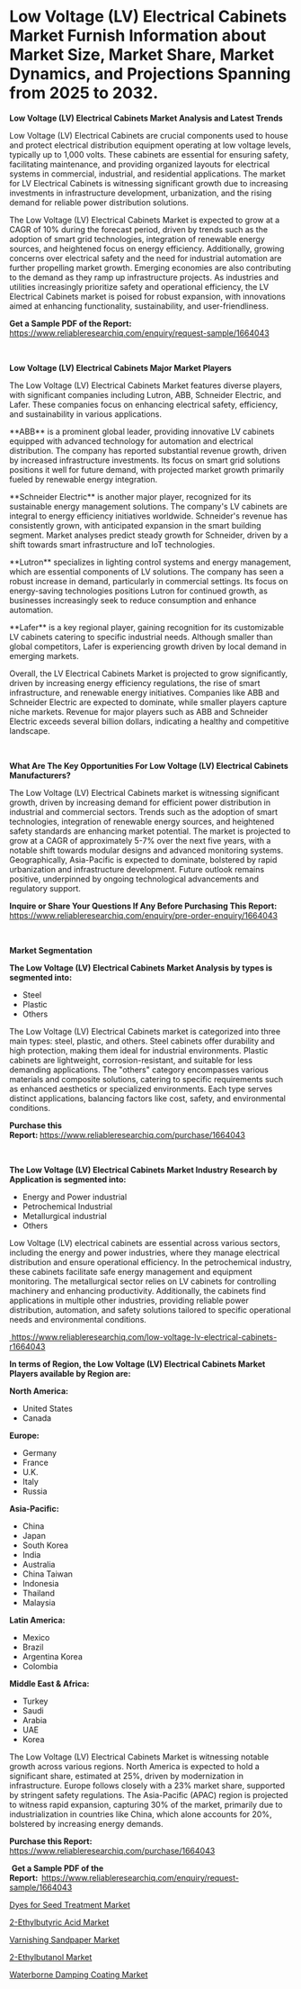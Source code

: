 <p><h1>Low Voltage (LV) Electrical Cabinets Market Furnish Information about Market Size, Market Share, Market Dynamics, and Projections Spanning from 2025 to 2032.</h1></p><p><strong>Low Voltage (LV) Electrical Cabinets Market Analysis and Latest Trends</strong></p>
<p><p>Low Voltage (LV) Electrical Cabinets are crucial components used to house and protect electrical distribution equipment operating at low voltage levels, typically up to 1,000 volts. These cabinets are essential for ensuring safety, facilitating maintenance, and providing organized layouts for electrical systems in commercial, industrial, and residential applications. The market for LV Electrical Cabinets is witnessing significant growth due to increasing investments in infrastructure development, urbanization, and the rising demand for reliable power distribution solutions.</p><p>The Low Voltage (LV) Electrical Cabinets Market is expected to grow at a CAGR of 10% during the forecast period, driven by trends such as the adoption of smart grid technologies, integration of renewable energy sources, and heightened focus on energy efficiency. Additionally, growing concerns over electrical safety and the need for industrial automation are further propelling market growth. Emerging economies are also contributing to the demand as they ramp up infrastructure projects. As industries and utilities increasingly prioritize safety and operational efficiency, the LV Electrical Cabinets market is poised for robust expansion, with innovations aimed at enhancing functionality, sustainability, and user-friendliness.</p></p>
<p><strong>Get a Sample PDF of the Report:&nbsp;</strong> <a href="https://www.reliableresearchiq.com/enquiry/request-sample/1664043?utm_campaign=1121&utm_medium=2&utm_source=Github&utm_content=ia&utm_term=23032025&utm_id=low-voltage-lv-electrical-cabinets">https://www.reliableresearchiq.com/enquiry/request-sample/1664043</a></p>
<p>&nbsp;</p>
<p><strong>Low Voltage (LV) Electrical Cabinets Major Market Players</strong></p>
<p><p>The Low Voltage (LV) Electrical Cabinets Market features diverse players, with significant companies including Lutron, ABB, Schneider Electric, and Lafer. These companies focus on enhancing electrical safety, efficiency, and sustainability in various applications.</p><p>**ABB** is a prominent global leader, providing innovative LV cabinets equipped with advanced technology for automation and electrical distribution. The company has reported substantial revenue growth, driven by increased infrastructure investments. Its focus on smart grid solutions positions it well for future demand, with projected market growth primarily fueled by renewable energy integration.</p><p>**Schneider Electric** is another major player, recognized for its sustainable energy management solutions. The company's LV cabinets are integral to energy efficiency initiatives worldwide. Schneider's revenue has consistently grown, with anticipated expansion in the smart building segment. Market analyses predict steady growth for Schneider, driven by a shift towards smart infrastructure and IoT technologies.</p><p>**Lutron** specializes in lighting control systems and energy management, which are essential components of LV solutions. The company has seen a robust increase in demand, particularly in commercial settings. Its focus on energy-saving technologies positions Lutron for continued growth, as businesses increasingly seek to reduce consumption and enhance automation.</p><p>**Lafer** is a key regional player, gaining recognition for its customizable LV cabinets catering to specific industrial needs. Although smaller than global competitors, Lafer is experiencing growth driven by local demand in emerging markets.</p><p>Overall, the LV Electrical Cabinets Market is projected to grow significantly, driven by increasing energy efficiency regulations, the rise of smart infrastructure, and renewable energy initiatives. Companies like ABB and Schneider Electric are expected to dominate, while smaller players capture niche markets. Revenue for major players such as ABB and Schneider Electric exceeds several billion dollars, indicating a healthy and competitive landscape.</p></p>
<p>&nbsp;</p>
<p><strong>What Are The Key Opportunities For Low Voltage (LV) Electrical Cabinets Manufacturers?</strong></p>
<p><p>The Low Voltage (LV) Electrical Cabinets market is witnessing significant growth, driven by increasing demand for efficient power distribution in industrial and commercial sectors. Trends such as the adoption of smart technologies, integration of renewable energy sources, and heightened safety standards are enhancing market potential. The market is projected to grow at a CAGR of approximately 5-7% over the next five years, with a notable shift towards modular designs and advanced monitoring systems. Geographically, Asia-Pacific is expected to dominate, bolstered by rapid urbanization and infrastructure development. Future outlook remains positive, underpinned by ongoing technological advancements and regulatory support.</p></p>
<p><strong>Inquire or Share Your Questions If Any Before Purchasing This Report:</strong> <a href="https://www.reliableresearchiq.com/enquiry/pre-order-enquiry/1664043?utm_campaign=1121&utm_medium=2&utm_source=Github&utm_content=ia&utm_term=23032025&utm_id=low-voltage-lv-electrical-cabinets">https://www.reliableresearchiq.com/enquiry/pre-order-enquiry/1664043</a></p>
<p>&nbsp;</p>
<p><strong>Market Segmentation</strong></p>
<p><strong>The Low Voltage (LV) Electrical Cabinets Market Analysis by types is segmented into:</strong></p>
<p><ul><li>Steel</li><li>Plastic</li><li>Others</li></ul></p>
<p><p>The Low Voltage (LV) Electrical Cabinets market is categorized into three main types: steel, plastic, and others. Steel cabinets offer durability and high protection, making them ideal for industrial environments. Plastic cabinets are lightweight, corrosion-resistant, and suitable for less demanding applications. The "others" category encompasses various materials and composite solutions, catering to specific requirements such as enhanced aesthetics or specialized environments. Each type serves distinct applications, balancing factors like cost, safety, and environmental conditions.</p></p>
<p><strong>Purchase this Report:&nbsp;</strong><a href="https://www.reliableresearchiq.com/purchase/1664043?utm_campaign=1121&utm_medium=2&utm_source=Github&utm_content=ia&utm_term=23032025&utm_id=low-voltage-lv-electrical-cabinets">https://www.reliableresearchiq.com/purchase/1664043</a></p>
<p>&nbsp;</p>
<p><strong>The Low Voltage (LV) Electrical Cabinets Market Industry Research by Application is segmented into:</strong></p>
<p><ul><li>Energy and Power industrial</li><li>Petrochemical Industrial</li><li>Metallurgical industrial</li><li>Others</li></ul></p>
<p><p>Low Voltage (LV) electrical cabinets are essential across various sectors, including the energy and power industries, where they manage electrical distribution and ensure operational efficiency. In the petrochemical industry, these cabinets facilitate safe energy management and equipment monitoring. The metallurgical sector relies on LV cabinets for controlling machinery and enhancing productivity. Additionally, the cabinets find applications in multiple other industries, providing reliable power distribution, automation, and safety solutions tailored to specific operational needs and environmental conditions.</p></p>
<p><a href="https://www.reliableresearchiq.com/low-voltage-lv-electrical-cabinets-r1664043?utm_campaign=1121&utm_medium=2&utm_source=Github&utm_content=ia&utm_term=23032025&utm_id=low-voltage-lv-electrical-cabinets">&nbsp;https://www.reliableresearchiq.com/low-voltage-lv-electrical-cabinets-r1664043</a></p>
<p><strong>In terms of Region, the Low Voltage (LV) Electrical Cabinets Market Players available by Region are:</strong></p>
<p>
    <p> <strong> North America: </strong>
        <ul>
            <li>United States</li>
            <li>Canada</li>
        </ul>
        </p> 
    <p> <strong> Europe: </strong>
        <ul>
            <li>Germany</li>
            <li>France</li>
            <li>U.K.</li>
            <li>Italy</li>
            <li>Russia</li>
        </ul>
        </p> 
    <p> <strong> Asia-Pacific: </strong>
        <ul>
            <li>China</li>
            <li>Japan</li>
            <li>South Korea</li>
            <li>India</li>
            <li>Australia</li>
            <li>China Taiwan</li>
            <li>Indonesia</li>
            <li>Thailand</li>
            <li>Malaysia</li>
        </ul>
        </p> 
    <p> <strong> Latin America: </strong>
        <ul>
            <li>Mexico</li>
            <li>Brazil</li>
            <li>Argentina Korea</li>
            <li>Colombia</li>
        </ul>
        </p> 
    <p> <strong> Middle East & Africa: </strong>
        <ul>
            <li>Turkey</li>
            <li>Saudi</li>
            <li>Arabia</li>
            <li>UAE</li>
            <li>Korea</li>
        </ul>
    </p>
    </p>
<p><p>The Low Voltage (LV) Electrical Cabinets Market is witnessing notable growth across various regions. North America is expected to hold a significant share, estimated at 25%, driven by modernization in infrastructure. Europe follows closely with a 23% market share, supported by stringent safety regulations. The Asia-Pacific (APAC) region is projected to witness rapid expansion, capturing 30% of the market, primarily due to industrialization in countries like China, which alone accounts for 20%, bolstered by increasing energy demands.</p></p>
<p><strong>Purchase this Report: </strong><a href="https://www.reliableresearchiq.com/purchase/1664043?utm_campaign=1121&utm_medium=2&utm_source=Github&utm_content=ia&utm_term=23032025&utm_id=low-voltage-lv-electrical-cabinets">https://www.reliableresearchiq.com/purchase/1664043</a></p>
<p>&nbsp;<strong>Get a Sample PDF of the Report:&nbsp;&nbsp;</strong><a href="https://www.reliableresearchiq.com/enquiry/request-sample/1664043?utm_campaign=1121&utm_medium=2&utm_source=Github&utm_content=ia&utm_term=23032025&utm_id=low-voltage-lv-electrical-cabinets">https://www.reliableresearchiq.com/enquiry/request-sample/1664043</a></p>
<p><strong></strong></p>
<p><p><a href="https://github.com/noppbebawy/Market-Research-Report-List-1/blob/main/dyes-for-seed-treatment-market.md?utm_campaign=1121&utm_medium=2&utm_source=Github&utm_content=ia&utm_term=23032025&utm_id=low-voltage-lv-electrical-cabinets">Dyes for Seed Treatment Market</a></p><p><a href="https://github.com/stohllaackdw/Market-Research-Report-List-1/blob/main/2-ethylbutyric-acid-market.md?utm_campaign=1121&utm_medium=2&utm_source=Github&utm_content=ia&utm_term=23032025&utm_id=low-voltage-lv-electrical-cabinets">2-Ethylbutyric Acid Market</a></p><p><a href="https://github.com/bramsklizas/Market-Research-Report-List-1/blob/main/varnishing-sandpaper-market.md?utm_campaign=1121&utm_medium=2&utm_source=Github&utm_content=ia&utm_term=23032025&utm_id=low-voltage-lv-electrical-cabinets">Varnishing Sandpaper Market</a></p><p><a href="https://github.com/fabinbuddygc/Market-Research-Report-List-1/blob/main/2-ethylbutanol-market.md?utm_campaign=1121&utm_medium=2&utm_source=Github&utm_content=ia&utm_term=23032025&utm_id=low-voltage-lv-electrical-cabinets">2-Ethylbutanol Market</a></p><p><a href="https://github.com/motanafraxer/Market-Research-Report-List-1/blob/main/waterborne-damping-coating-market.md?utm_campaign=1121&utm_medium=2&utm_source=Github&utm_content=ia&utm_term=23032025&utm_id=low-voltage-lv-electrical-cabinets">Waterborne Damping Coating Market</a></p></p>